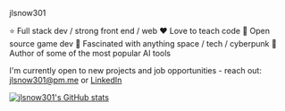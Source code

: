 jlsnow301

:star: Full stack dev / strong front end / web
:heart: Love to teach code
:rocket: Open source game dev
:milky_way: Fascinated with anything space / tech / cyberpunk
:stars: Author of some of the most popular AI tools

I'm currently open to new projects and job opportunities - reach out: jlsnow301@pm.me or [LinkedIn](https://www.linkedin.com/in/jlsnow301)

[![jlsnow301's GitHub stats](https://github-readme-stats.vercel.app/api?username=jlsnow301)](https://github.com/anuraghazra/github-readme-stats)
